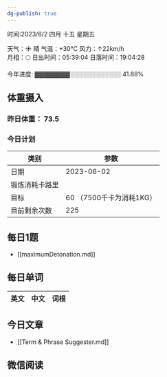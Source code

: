 ```yaml
---
dg-publish: true
---
```



时间:2023/6/2 四月 十五 星期五

天气：☀️   晴 气温：+30°C 风力：↑22km/h  
月相：🌕 日出时间：05:39:04 日落时间：19:04:28

今年进度: ▓▓▓▓▓▓▓▓░░░░░░░░░░░░ 41.88%

## 体重摄入

### 昨日体重： 73.5
### 今日计划

| 类别           | 参数                    |
| -------------- | ----------------------- |
| 日期           | 2023-06-02               |
| 锻炼消耗卡路里 | |
| 目标           | 60      （7500千卡为消耗1KG）                |
| 目前剩余次数               |        225                  |



## 每日1题

- [[maximumDetonation.md]]


## 每日单词

| 英文       | 中文       |词根|
| ---------- | ---------- | ---|


## 今日文章

- [[Term & Phrase Suggester.md]]


## 微信阅读

<!-- start of weread -->

<!-- end of weread -->
